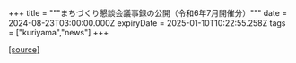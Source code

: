 +++
title = """まちづくり懇談会議事録の公開（令和6年7月開催分）"""
date = 2024-08-23T03:00:00.000Z
expiryDate = 2025-01-10T10:22:55.258Z
tags = ["kuriyama","news"]
+++


[[source]](https://www.town.kuriyama.hokkaido.jp/site/matikon/28533.html)
